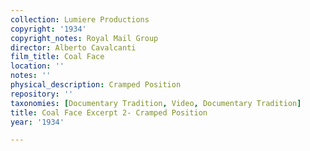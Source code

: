 ```yaml
---
collection: Lumiere Productions
copyright: '1934'
copyright_notes: Royal Mail Group
director: Alberto Cavalcanti
film_title: Coal Face
location: ''
notes: ''
physical_description: Cramped Position
repository: ''
taxonomies: [Documentary Tradition, Video, Documentary Tradition]
title: Coal Face Excerpt 2- Cramped Position
year: '1934'

---
```

